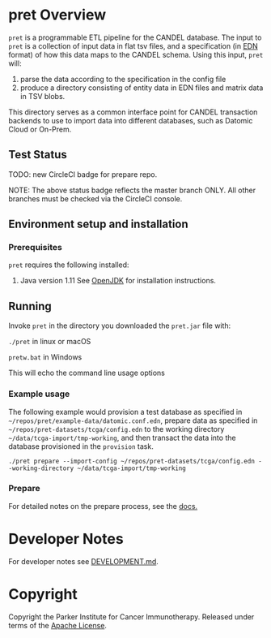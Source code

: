 # pret Overview

`pret` is a programmable ETL pipeline for the CANDEL database. The input to `pret` is a collection of input data in flat tsv files, and a specification (in [EDN](https://github.com/edn-format/edn) format) of how this data maps to the CANDEL schema. Using this input, `pret` will:

1. parse the data according to the specification in the config file
2. produce a directory consisting of entity data in EDN files and matrix data in TSV blobs.

This directory serves as a common interface point for CANDEL transaction backends to use to import data into different databases, such as Datomic Cloud or On-Prem.

## Test Status

TODO: new CircleCI badge for prepare repo.

NOTE: The above status badge reflects the master branch ONLY. All other branches must be checked via the CircleCI console.

## Environment setup and installation

### Prerequisites

`pret` requires the following installed:
1. Java version 1.11 See [OpenJDK](https://openjdk.java.net/install/) for installation instructions.

## Running

Invoke `pret` in the directory you downloaded the `pret.jar` file with:

`./pret` in linux or macOS

`pretw.bat` in Windows

This will echo the command line usage options

### Example usage

The following example would provision a test database as specified in `~/repos/pret/example-data/datomic.conf.edn`, prepare data as specified in `~/repos/pret-datasets/tcga/config.edn` to the working directory `~/data/tcga-import/tmp-working`, and then transact the data into the database provisioned in the `provision` task.

```./pret prepare --import-config ~/repos/pret-datasets/tcga/config.edn --working-directory ~/data/tcga-import/tmp-working```

### Prepare

For detailed notes on the prepare process, see the [docs.](docs/prepare.md)

# Developer Notes

For developer notes see [DEVELOPMENT.md](DEVELOPMENT.md).

# Copyright

Copyright the Parker Institute for Cancer Immunotherapy. Released under terms of the [Apache License](LICENSE.md).
